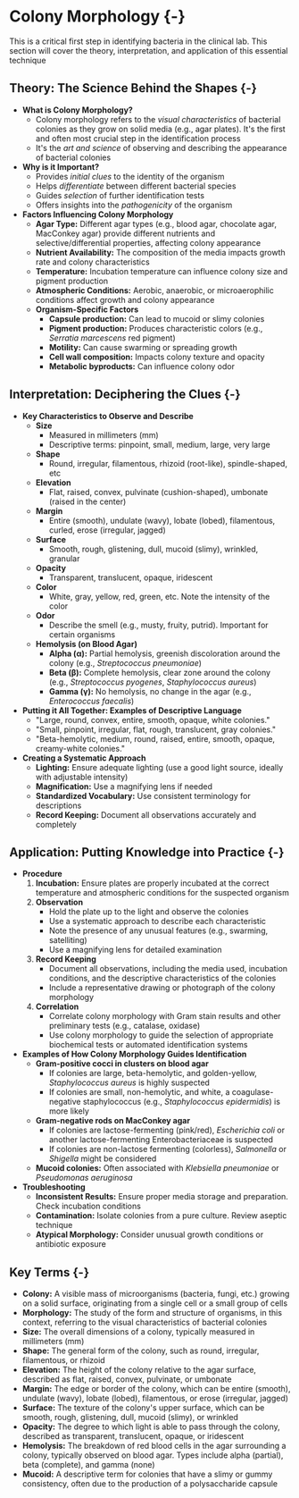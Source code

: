 #  Colony Morphology {-}

This is a critical first step in identifying bacteria in the clinical lab. This section will cover the theory, interpretation, and application of this essential technique

##  **Theory: The Science Behind the Shapes** {-}

*   **What is Colony Morphology?**
    *   Colony morphology refers to the *visual characteristics* of bacterial colonies as they grow on solid media (e.g., agar plates). It's the first and often most crucial step in the identification process
    *   It's the *art and science* of observing and describing the appearance of bacterial colonies
*   **Why is it Important?**
    *   Provides *initial clues* to the identity of the organism
    *   Helps *differentiate* between different bacterial species
    *   Guides *selection* of further identification tests
    *   Offers insights into the *pathogenicity* of the organism
*   **Factors Influencing Colony Morphology**
    *   **Agar Type:** Different agar types (e.g., blood agar, chocolate agar, MacConkey agar) provide different nutrients and selective/differential properties, affecting colony appearance
    *   **Nutrient Availability:** The composition of the media impacts growth rate and colony characteristics
    *   **Temperature:** Incubation temperature can influence colony size and pigment production
    *   **Atmospheric Conditions:** Aerobic, anaerobic, or microaerophilic conditions affect growth and colony appearance
    *   **Organism-Specific Factors**
        *   **Capsule production:** Can lead to mucoid or slimy colonies
        *   **Pigment production:** Produces characteristic colors (e.g., *Serratia marcescens* red pigment)
        *   **Motility:** Can cause swarming or spreading growth
        *   **Cell wall composition:** Impacts colony texture and opacity
        *   **Metabolic byproducts:** Can influence colony odor

##  **Interpretation: Deciphering the Clues** {-}

*   **Key Characteristics to Observe and Describe**
    *   **Size**
        *   Measured in millimeters (mm)
        *   Descriptive terms: pinpoint, small, medium, large, very large
    *   **Shape**
        *   Round, irregular, filamentous, rhizoid (root-like), spindle-shaped, etc
    *   **Elevation**
        *   Flat, raised, convex, pulvinate (cushion-shaped), umbonate (raised in the center)
    *   **Margin**
        *   Entire (smooth), undulate (wavy), lobate (lobed), filamentous, curled, erose (irregular, jagged)
    *   **Surface**
        *   Smooth, rough, glistening, dull, mucoid (slimy), wrinkled, granular
    *   **Opacity**
        *   Transparent, translucent, opaque, iridescent
    *   **Color**
        *   White, gray, yellow, red, green, etc. Note the intensity of the color
    *   **Odor**
        *   Describe the smell (e.g., musty, fruity, putrid). Important for certain organisms
    *   **Hemolysis (on Blood Agar)**
        *   **Alpha (α):** Partial hemolysis, greenish discoloration around the colony (e.g., *Streptococcus pneumoniae*)
        *   **Beta (β):** Complete hemolysis, clear zone around the colony (e.g., *Streptococcus pyogenes*, *Staphylococcus aureus*)
        *   **Gamma (γ):** No hemolysis, no change in the agar (e.g., *Enterococcus faecalis*)
*   **Putting it All Together: Examples of Descriptive Language**
    *   "Large, round, convex, entire, smooth, opaque, white colonies."
    *   "Small, pinpoint, irregular, flat, rough, translucent, gray colonies."
    *   "Beta-hemolytic, medium, round, raised, entire, smooth, opaque, creamy-white colonies."
*   **Creating a Systematic Approach**
    *   **Lighting:** Ensure adequate lighting (use a good light source, ideally with adjustable intensity)
    *   **Magnification:** Use a magnifying lens if needed
    *   **Standardized Vocabulary:** Use consistent terminology for descriptions
    *   **Record Keeping:** Document all observations accurately and completely

##  **Application: Putting Knowledge into Practice** {-}

*   **Procedure**
    1.  **Incubation:** Ensure plates are properly incubated at the correct temperature and atmospheric conditions for the suspected organism
    2.  **Observation**
        *   Hold the plate up to the light and observe the colonies
        *   Use a systematic approach to describe each characteristic
        *   Note the presence of any unusual features (e.g., swarming, satelliting)
        *   Use a magnifying lens for detailed examination
    3.  **Record Keeping**
        *   Document all observations, including the media used, incubation conditions, and the descriptive characteristics of the colonies
        *   Include a representative drawing or photograph of the colony morphology
    4.  **Correlation**
        *   Correlate colony morphology with Gram stain results and other preliminary tests (e.g., catalase, oxidase)
        *   Use colony morphology to guide the selection of appropriate biochemical tests or automated identification systems
*   **Examples of How Colony Morphology Guides Identification**
    *   **Gram-positive cocci in clusters on blood agar**
        *   If colonies are large, beta-hemolytic, and golden-yellow, *Staphylococcus aureus* is highly suspected
        *   If colonies are small, non-hemolytic, and white, a coagulase-negative staphylococcus (e.g., *Staphylococcus epidermidis*) is more likely
    *   **Gram-negative rods on MacConkey agar**
        *   If colonies are lactose-fermenting (pink/red), *Escherichia coli* or another lactose-fermenting Enterobacteriaceae is suspected
        *   If colonies are non-lactose fermenting (colorless), *Salmonella* or *Shigella* might be considered
    *   **Mucoid colonies:** Often associated with *Klebsiella pneumoniae* or *Pseudomonas aeruginosa*
*   **Troubleshooting**
    *   **Inconsistent Results:** Ensure proper media storage and preparation. Check incubation conditions
    *   **Contamination:** Isolate colonies from a pure culture. Review aseptic technique
    *   **Atypical Morphology:** Consider unusual growth conditions or antibiotic exposure

##  **Key Terms** {-}

*   **Colony:** A visible mass of microorganisms (bacteria, fungi, etc.) growing on a solid surface, originating from a single cell or a small group of cells
*   **Morphology:** The study of the form and structure of organisms, in this context, referring to the visual characteristics of bacterial colonies
*   **Size:** The overall dimensions of a colony, typically measured in millimeters (mm)
*   **Shape:** The general form of the colony, such as round, irregular, filamentous, or rhizoid
*   **Elevation:** The height of the colony relative to the agar surface, described as flat, raised, convex, pulvinate, or umbonate
*   **Margin:** The edge or border of the colony, which can be entire (smooth), undulate (wavy), lobate (lobed), filamentous, or erose (irregular, jagged)
*   **Surface:** The texture of the colony's upper surface, which can be smooth, rough, glistening, dull, mucoid (slimy), or wrinkled
*   **Opacity:** The degree to which light is able to pass through the colony, described as transparent, translucent, opaque, or iridescent
*   **Hemolysis:** The breakdown of red blood cells in the agar surrounding a colony, typically observed on blood agar. Types include alpha (partial), beta (complete), and gamma (none)
*   **Mucoid:** A descriptive term for colonies that have a slimy or gummy consistency, often due to the production of a polysaccharide capsule
